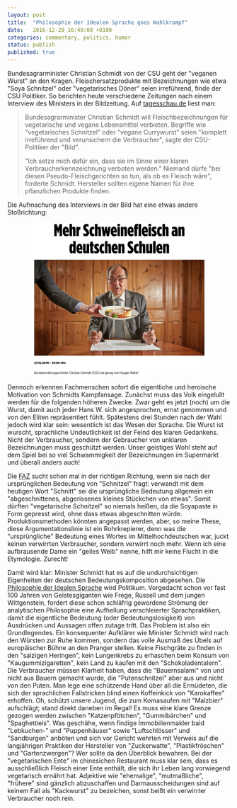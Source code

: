 ```yaml
---		
layout: post		
title:  "Philosophie der Idealen Sprache goes Wahlkrampf"		
date:   2016-12-28 16:40:00 +0100		
categories: commentary, politics, humor		
status: publish
published: true
---
```

 
<script src="https://cdn.mathjax.org/mathjax/latest/MathJax.js?config=TeX-AMS-MML_HTMLorMML" type="text/javascript"></script>
 
Bundesagrarminister Christian Schmidt von der CSU geht der "veganen Wurst" an den Kragen. Fleischersatzprodukte mit Bezeichnungen wie etwa "Soya Schnitzel" oder "vegetarisches Döner" seien irreführend, finde der CSU Politiker. So berichten heute verschiedene Zeitungen nach einem Interview des Ministers in der Bildzeitung. Auf [tagesschau.de](https://www.tagesschau.de/inland/schmidt-schnitzel-101.html) liest man:
 
> Bundesagrarminister Christian Schmidt will Fleischbezeichnungen für vegetarische und vegane Lebensmittel verbieten. Begriffe wie "vegetarisches Schnitzel" oder "vegane Currywurst" seien "komplett irreführend und verunsichern die Verbraucher", sagte der CSU-Politiker der "Bild".
> 
> "Ich setze mich dafür ein, dass sie im Sinne einer klaren Verbraucherkennzeichnung verboten werden." Niemand dürfe "bei diesen Pseudo-Fleischgerichten so tun, als ob es Fleisch wäre", forderte Schmidt. Hersteller sollten eigene Namen für ihre pflanzlichen Produkte finden.
 
Die Aufmachung des Interviews in der Bild hat eine etwas andere Stoßrichtung:
 
<div align = 'center'>
  <img src="../mfpics/Screenshot_Bild_Schmidt.png" alt="" style="width: 400px;"/>
</div>
 
Dennoch erkennen Fachmenschen sofort die eigentliche und heroische Motivation von Schmidts Kampfansage. Zunächst muss das Volk eingelullt werden für die folgenden höheren Zwecke. Zwar geht es jetzt (noch) um die Wurst, damit auch jeder Hans W. sich angesprochen, ernst genommen und von den Eliten repräsentiert fühlt. Spätestens drei Stunden nach der Wahl jedoch wird klar sein: wesentlich ist das Wesen der Sprache. Die Wurst ist wurscht, sprachliche Undeutlichkeit ist der Feind des klaren Gedankens. Nicht der Verbraucher, sondern der Gebraucher von unklaren Bezeichnungen muss geschützt werden. Unser geistiges Wohl steht auf dem Spiel bei so viel Schwammigkeit der Bezeichnungen im Supermarkt und überall anders auch!
 
Die [FAZ](http://www.faz.net/aktuell/wirtschaft/nach-schmidt-interview-darf-ein-schnitzel-vegan-heissen-14594929.html) sucht schon mal in der richtigen Richtung, wenn sie nach der ursprünglichen Bedeutung von "Schnitzel" fragt: verwandt mit dem heutigen Wort "Schnitt" sei die ursprüngliche Bedeutung allgemein ein "abgeschnittenes, abgerissenes kleines Stückchen von etwas". Somit dürften "vegetarische Schnitzel" so niemals heißen, da die Soyapaste in Form gepresst wird, ohne dass etwas abgeschnitten würde. Produktionsmethoden könnten angepasst werden, aber, so meine These, diese Argumentationslinie ist ein Rohrkrepierer, denn was die "ursprüngliche" Bedeutung eines Wortes im Mittelhochdeutschen war, juckt keinen verwirrten Verbraucher, sondern verwirrt noch mehr. Wenn ich eine aufbrausende Dame ein "geiles Weib" nenne, hilft mir keine Flucht in die Etymologie. Zurecht!
 
Damit wird klar: Minister Schmidt hat es auf die undurchsichtigen Eigenheiten der deutschen Bedeutungskomposition abgesehen. Die [Philosophie der Idealen Sprache](https://www.britannica.com/topic/ideal-language) wird Politikum. Vorgedacht schon vor fast 100 Jahren von Geistesgiganten wie Frege, Russell und dem jungen Wittgenstein, fordert diese schon schläfrig gewordene Strömung der analytischen Philosophie eine Aufhellung verschleierter Sprachpraktiken, damit die eigentliche Bedeutung (oder Bedeutungslosigkeit) von Ausdrücken und Aussagen offen zutage tritt. Das Problem ist also ein Grundlegendes. Ein konsequenter Aufklärer wie Minister Schmidt wird nach den Würsten zur Ruhe kommen, sondern das volle Ausmaß des Übels auf europäischer Bühne an den Pranger stellen. Keine Fischgräte zu finden in den "salzigen Heringen", kein Lungenkrebs zu erhaschen beim Konsum von "Kaugummizigaretten", kein Land zu kaufen mit den "Schokoladentalern". Die Verbraucher müssen Klarheit haben, dass die "Bauernsalami" von und nicht aus Bauern gemacht wurde, die "Putenschnitzel" aber aus und nicht von den Puten. Man lege eine schützende Hand über all die Ermüdeten, die sich der sprachlichen Fallstricken blind einen Koffeinkick von "Karokaffee" erhoffen. Oh, schützt unsere Jugend, die zum Komasaufen mit "Malzbier" aufschlägt; stand direkt daneben im Regal! Es muss eine klare Grenze gezogen werden zwischen "Katzenpfötchen", "Gummibärchen" und "Spaghettieis". Was geschähe, wenn findige Immobilienmakler bald "Lebkuchen-" und "Puppenhäuser" sowie "Luftschlösser" und "Sandburgen" anböten und sich vor Gericht wehrten mit Verweis auf die langjährigen Praktiken der Hersteller von "Zuckerwatte", "Plastikfröschen" und "Gartenzwergen"? Wer sollte da den Überblick bewahren. Bei der "vegetarischen Ente" im chinesichen Restaurant muss klar sein, dass es ausschließlich Fleisch einer Ente enthält, die sich ihr Leben lang vorwiegend vegetarisch ernährt hat. Adjektive wie "ehemalige", "mutmaßliche", "frühere" sind gänzlich abzuschaffen und Darmausscheidungen sind auf keinem Fall als "Kackwurst" zu bezeichen, sonst beißt ein verwirrter Verbraucher noch rein.
